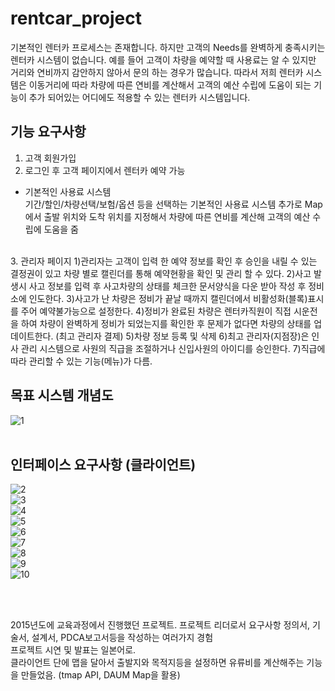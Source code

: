 # rentcar_project

기본적인 렌터카 프로세스는 존재합니다. 하지만 고객의 Needs를 완벽하게 충족시키는 렌터카 시스템이 없습니다. 
예를 들어 고객이 차량을 예약할 때 사용료는 알 수 있지만 거리와 연비까지 감안하지 않아서 문의 하는 경우가 많습니다. 
따라서 저희 렌터카 시스템은 이동거리에 따라 차량에 따른 연비를 계산해서 고객의 예산 수립에 도움이 되는 기능이 추가 되어있는
어디에도 적용할 수 있는 렌터카 시스템입니다.


## 기능 요구사항
1)	고객 회원가입
2)	로그인 후 고객 페이지에서 렌터카 예약 가능
- 기본적인 사용료 시스템   
	  기간/할인/차량선택/보험/옵션 등을 선택하는 기본적인 사용료 시스템
	  추가로 Map에서 출발 위치와 도착 위치를 지정해서 차량에 따른 연비를 계산해
	  고객의 예산 수립에 도움을 줌
<br />    
3. 관리자 페이지
1)관리자는 고객이 입력 한 예약 정보를 확인 후 승인을 내릴 수 있는 결정권이 있고 차량 별로 캘린더를 통해 예약현황을 확인 및 관리 할 수 있다.
2)사고 발생시 사고 정보를 입력 후 사고차량의 상태를 체크한 문서양식을 다운 받아 작성 후 정비소에 인도한다.
3)사고가 난 차량은 정비가 끝날 때까지 캘린더에서 비활성화(블록)표시를 주어 예약불가능으로 설정한다.
4)정비가 완료된 차량은 렌터카직원이 직접 시운전을 하여 차량이 완벽하게 정비가 되었는지를 확인한 후 문제가 없다면 차량의 상태를 업데이트한다. (최고 관리자 결제)
5)차량 정보 등록 및 삭제
6)최고 관리자(지점장)은 인사 관리 시스템으로 사원의 직급을 조절하거나 신입사원의 아이디를 승인한다.
7)직급에 따라 관리할 수 있는 기능(메뉴)가 다름.

<br />

## 목표 시스템 개념도

![1](https://user-images.githubusercontent.com/54887506/114271641-59854e80-9a4d-11eb-8201-71d16528d8b0.jpg) <br /><br />
## 인터페이스 요구사항 (클라이언트)

![2](https://user-images.githubusercontent.com/54887506/114271643-5a1de500-9a4d-11eb-9c23-10682fddb444.jpg) <br />
![3](https://user-images.githubusercontent.com/54887506/114271644-5ab67b80-9a4d-11eb-9f69-c330bf9d2385.jpg) <br />
![4](https://user-images.githubusercontent.com/54887506/114271645-5ab67b80-9a4d-11eb-8769-c8ada35f1907.jpg) <br />
![5](https://user-images.githubusercontent.com/54887506/114271646-5b4f1200-9a4d-11eb-9102-277cc5e5733f.jpg) <br />
![6](https://user-images.githubusercontent.com/54887506/114271647-5b4f1200-9a4d-11eb-8ed7-12db2696c6b3.jpg) <br />
![7](https://user-images.githubusercontent.com/54887506/114271648-5be7a880-9a4d-11eb-8d3b-abed372291e9.jpg) <br />
![8](https://user-images.githubusercontent.com/54887506/114271649-5c803f00-9a4d-11eb-825f-e80ce51d8253.jpg) <br />
![9](https://user-images.githubusercontent.com/54887506/114271650-5c803f00-9a4d-11eb-93b2-dc779c5f9725.jpg) <br />
![10](https://user-images.githubusercontent.com/54887506/114271651-5d18d580-9a4d-11eb-83cf-e08b3949a875.jpg) <br />






<br />
<br />


2015년도에 교육과정에서 진행했던 프로젝트.
프로젝트 리더로서 요구사항 정의서, 기술서, 설계서, PDCA보고서등을 작성하는 여러가지 경험 <br />
프로젝트 시연 및 발표는 일본어로. <br />
클라이언트 단에 맵을 달아서 출발지와 목적지등을 설정하면 유류비를 계산해주는 기능을 만들었음. (tmap API, DAUM Map을 활용)

<br />


